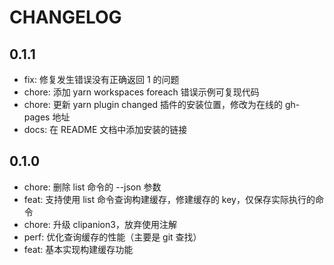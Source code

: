 # CHANGELOG

## 0.1.1

<!--hash:111f5c9d1956be1cf3769cc22051803d9e3aed55-->

- fix: 修复发生错误没有正确返回 1 的问题
- chore: 添加 yarn workspaces foreach 错误示例可复现代码
- chore: 更新 yarn plugin changed 插件的安装位置，修改为在线的 gh-pages 地址
- docs: 在 README 文档中添加安装的链接

## 0.1.0

<!--hash:586446ad046b3d5a4b3ad79c53777869131f5d4d-->

- chore: 删除 list 命令的 --json 参数
- feat: 支持使用 list 命令查询构建缓存，修建缓存的 key，仅保存实际执行的命令
- chore: 升级 clipanion3，放弃使用注解
- perf: 优化查询缓存的性能（主要是 git 查找）
- feat: 基本实现构建缓存功能
